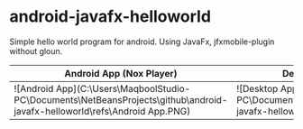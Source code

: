 # android-javafx-helloworld
Simple hello world program for android. Using JavaFx, jfxmobile-plugin without gloun.



| Android App (Nox Player)                                     | Desktop App (Windows 10)                                     |
| ------------------------------------------------------------ | ------------------------------------------------------------ |
| ![Android App](C:\Users\MaqboolStudio-PC\Documents\NetBeansProjects\github\android-javafx-helloworld\refs\Android App.PNG) | ![Desktop App](C:\Users\MaqboolStudio-PC\Documents\NetBeansProjects\github\android-javafx-helloworld\refs\Desktop App.PNG) |

